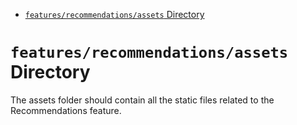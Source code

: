 <!-- START doctoc generated TOC please keep comment here to allow auto update -->
<!-- DON'T EDIT THIS SECTION, INSTEAD RE-RUN doctoc TO UPDATE -->

- [`features/recommendations/assets` Directory](#featuresrecommendationsassets-directory)

<!-- END doctoc generated TOC please keep comment here to allow auto update -->

# `features/recommendations/assets` Directory

The assets folder should contain all the static files related to the Recommendations feature.
